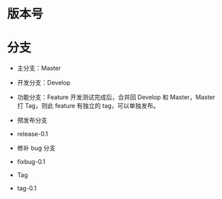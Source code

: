 

# 版本号


# 分支

- 主分支：Master
- 开发分支：Develop

- 功能分支：Feature
开发测试完成后，合并回 Develop 和 Master，Master 打 Tag，则此 feature 有独立的 tag，可以单独发布。

- 预发布分支
 - release-0.1

- 修补 bug 分支
 - fixbug-0.1

- Tag
 - tag-0.1
